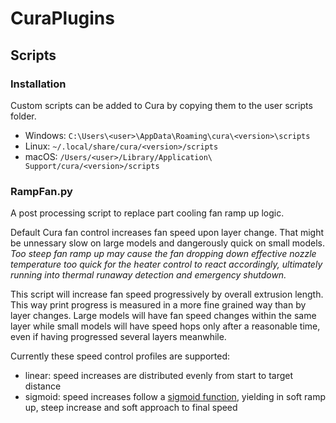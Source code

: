 # CuraPlugins
## Scripts
### Installation
Custom scripts can be added to Cura by copying them to the user scripts folder.
* Windows: `C:\Users\<user>\AppData\Roaming\cura\<version>\scripts`
* Linux: `~/.local/share/cura/<version>/scripts`
* macOS: `/Users/<user>/Library/Application\ Support/cura/<version>/scripts`
### RampFan.py
A post processing script to replace part cooling fan ramp up logic.

Default Cura fan control increases fan speed upon layer change. That might be unnessary slow on large models and dangerously quick on small models. _Too steep fan ramp up may cause the fan dropping down effective nozzle temperature too quick for the heater control to react accordingly, ultimately running into thermal runaway detection and emergency shutdown._ 

This script will increase fan speed progressively by overall extrusion length. This way print progress is measured in a more fine grained way than by layer changes. Large models will have fan speed changes within the same layer while small models will have speed hops only after a reasonable time, even if having progressed several layers meanwhile.

Currently these speed control profiles are supported:
* linear: speed increases are distributed evenly from start to target distance
* sigmoid: speed increases follow a [sigmoid function](https://en.wikipedia.org/wiki/Sigmoid_function), yielding in soft ramp up, steep increase and soft approach to final speed

